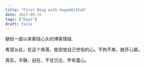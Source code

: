 ```yaml
---
title: "First Blog with Hugo&Github"
date: 2023-09-15
tags: ["Days"]
draft: false
---
```


献给一直以来萦绕心头的博客情结.

希望从此，在这个角落，能安放自己世俗的心。不拘不束，敞开心扉。

真实，平静，自在，不甘沉沦，怀有童心。